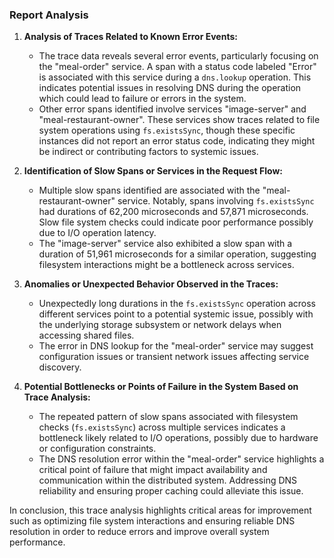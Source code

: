 ### Report Analysis

1. **Analysis of Traces Related to Known Error Events:**
   - The trace data reveals several error events, particularly focusing on the "meal-order" service. A span with a status code labeled "Error" is associated with this service during a `dns.lookup` operation. This indicates potential issues in resolving DNS during the operation which could lead to failure or errors in the system.
   - Other error spans identified involve services "image-server" and "meal-restaurant-owner". These services show traces related to file system operations using `fs.existsSync`, though these specific instances did not report an error status code, indicating they might be indirect or contributing factors to systemic issues.

2. **Identification of Slow Spans or Services in the Request Flow:**
   - Multiple slow spans identified are associated with the "meal-restaurant-owner" service. Notably, spans involving `fs.existsSync` had durations of 62,200 microseconds and 57,871 microseconds. Slow file system checks could indicate poor performance possibly due to I/O operation latency.
   - The "image-server" service also exhibited a slow span with a duration of 51,961 microseconds for a similar operation, suggesting filesystem interactions might be a bottleneck across services.

3. **Anomalies or Unexpected Behavior Observed in the Traces:**
   - Unexpectedly long durations in the `fs.existsSync` operation across different services point to a potential systemic issue, possibly with the underlying storage subsystem or network delays when accessing shared files.
   - The error in DNS lookup for the "meal-order" service may suggest configuration issues or transient network issues affecting service discovery.

4. **Potential Bottlenecks or Points of Failure in the System Based on Trace Analysis:**
   - The repeated pattern of slow spans associated with filesystem checks (`fs.existsSync`) across multiple services indicates a bottleneck likely related to I/O operations, possibly due to hardware or configuration constraints.
   - The DNS resolution error within the "meal-order" service highlights a critical point of failure that might impact availability and communication within the distributed system. Addressing DNS reliability and ensuring proper caching could alleviate this issue.

In conclusion, this trace analysis highlights critical areas for improvement such as optimizing file system interactions and ensuring reliable DNS resolution in order to reduce errors and improve overall system performance.